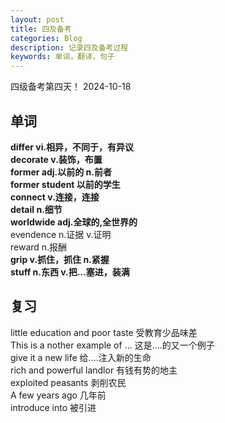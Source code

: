 ```yaml
---
layout: post
title: 四及备考
categories: Blog
description: 记录四及备考过程
keywords: 单词，翻译，句子
---    
```

四级备考第四天！ 2024-10-18  

## 单词
**differ vi.相异，不同于，有异议**  
**decorate v.装饰，布置**  
**former adj.以前的 n.前者**  
**former student 以前的学生**  
**connect v.连接，连接**  
**detail n.细节**  
**worldwide adj.全球的,全世界的**  
evendence n.证据  v.证明  
reward n.报酬  
**grip v.抓住，抓住 n.紧握**  
**stuff n.东西 v.把...塞进，装满**  
## 复习
little education and poor taste 受教育少品味差  
This is a nother example of ... 这是....的又一个例子  
give it a new life   给....注入新的生命  
rich and powerful landlor  有钱有势的地主  
exploited peasants  剥削农民  
A few years ago 几年前  
introduce into 被引进   



